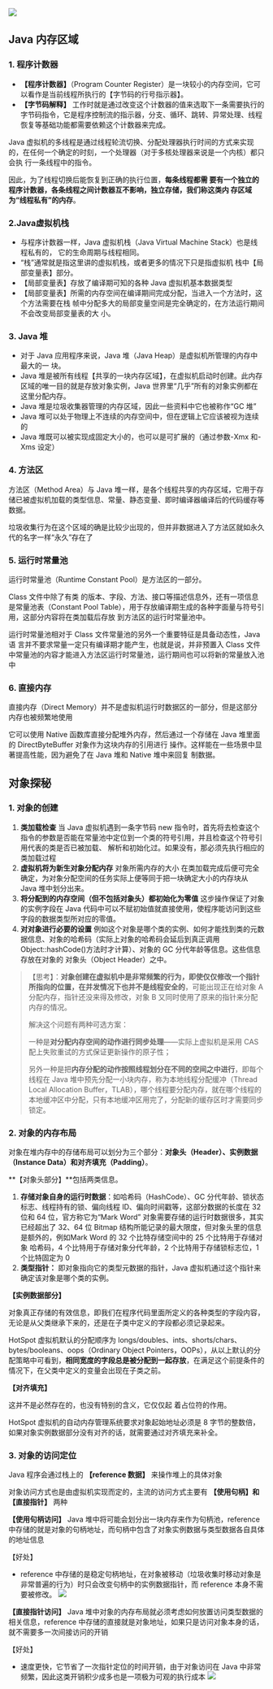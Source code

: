 ![](http://douyin.cfddfc.online/myPicture/20240609102704.png)
## Java 内存区域
### 1. 程序计数器
- **【程序计数器】**（Program Counter Register）是一块较小的内存空间，它可以看作是当前线程所执行的【字节码的行号指示器】。
-  **【字节码解释】** 工作时就是通过改变这个计数器的值来选取下一条需要执行的字节码指令，它是程序控制流的指示器，分支、循环、跳转、异常处理、线程恢复等基础功能都需要依赖这个计数器来完成。 

 Java 虚拟机的多线程是通过线程轮流切换、分配处理器执行时间的方式来实现的，在任何一个确定的时刻，一个处理器（对于多核处理器来说是一个内核）都只会执 行一条线程中的指令。
 
 因此，为了线程切换后能恢复到正确的执行位置，**每条线程都需 要有一个独立的程序计数器，各条线程之间计数器互不影响，独立存储，我们称这类内 存区域为“线程私有”的内存**。 

### 2.Java虚拟机栈
- 与程序计数器一样，Java 虚拟机栈（Java Virtual Machine Stack）也是线程私有的， 它的生命周期与线程相同。
- “栈”通常就是指这里讲的虚拟机栈，或者更多的情况下只是指虚拟机 栈中【局部变量表】部分。 
- 【局部变量表】存放了编译期可知的各种 Java 虚拟机基本数据类型
- 【局部变量表】所需的内存空间在编译期间完成分配，当进入一个方法时，这个方法需要在栈 帧中分配多大的局部变量空间是完全确定的，在方法运行期间不会改变局部变量表的大 小。
### 3. Java 堆 
- 对于 Java 应用程序来说，Java 堆（Java Heap）是虚拟机所管理的内存中最大的一 块。
- Java 堆是被所有线程【共享的一块内存区域】，在虚拟机启动时创建。此内存区域的唯一目的就是存放对象实例，Java 世界里“几乎”所有的对象实例都在这里分配内存。
- Java 堆是垃圾收集器管理的内存区域，因此一些资料中它也被称作“GC 堆”
- Java 堆可以处于物理上不连续的内存空间中，但在逻辑上它应该被视为连续的
- Java 堆既可以被实现成固定大小的，也可以是可扩展的（通过参数-Xmx 和-Xms 设定）
### 4. 方法区 
方法区（Method Area）与 Java 堆一样，是各个线程共享的内存区域，它用于存储已被虚拟机加载的类型信息、常量、静态变量、即时编译器编译后的代码缓存等数据。

垃圾收集行为在这个区域的确是比较少出现的，但并非数据进入了方法区就如永久代的名字一样“永久”存在了
### 5. 运行时常量池 
运行时常量池（Runtime Constant Pool）是方法区的一部分。

Class 文件中除了有类 的版本、字段、方法、接口等描述信息外，还有一项信息是常量池表（Constant Pool Table），用于存放编译期生成的各种字面量与符号引用，这部分内容将在类加载后存放 到方法区的运行时常量池中。 

运行时常量池相对于 Class 文件常量池的另外一个重要特征是具备动态性，Java 语 言并不要求常量一定只有编译期才能产生，也就是说，并非预置入 Class 文件中常量池的内容才能进入方法区运行时常量池，运行期间也可以将新的常量放入池中
### 6. 直接内存
直接内存（Direct Memory）并不是虚拟机运行时数据区的一部分，但是这部分内存也被频繁地使用


它可以使用 Native 函数库直接分配堆外内存，然后通过一个存储在 Java 堆里面的 DirectByteBuffer 对象作为这块内存的引用进行 操作。这样能在一些场景中显著提高性能，因为避免了在 Java 堆和 Native 堆中来回复 制数据。 
## 对象探秘
### 1. 对象的创建 
1. **类加载检查**
	当 Java 虚拟机遇到一条字节码 new 指令时，首先将去检查这个指令的参数是否能在常量池中定位到一个类的符号引用，并且检查这个符号引用代表的类是否已被加载、 解析和初始化过。如果没有，那必须先执行相应的类加载过程
2. **虚拟机将为新生对象分配内存**
	对象所需内存的大小 在类加载完成后便可完全确定，为对象分配空间的任务实际上便等同于把一块确定大小的内存块从 Java 堆中划分出来。
3. **将分配到的内存空间（但不包括对象头）都初始化为零值**
	这步操作保证了对象的实例字段在 Java 代码中可以不赋初始值就直接使用，使程序能访问到这些字段的数据类型所对应的零值。 
4. **对对象进行必要的设置**
	例如这个对象是哪个类的实例、如何才能找到类的元数据信息、对象的哈希码（实际上对象的哈希码会延后到真正调用 Object::hashCode()方法时才计算）、对象的 GC 分代年龄等信息。这些信息存放在对象的 对象头（Object Header）之中。
   
> 【思考】：**对象创建在虚拟机中是非常频繁的行为，即使仅仅修改一个指针所指向的位置，在并发情况下也并不是线程安全的**，可能出现正在给对象 A 分配内存，指针还没来得及修改，对象 B 又同时使用了原来的指针来分配内存的情况。
> 
> 解决这个问题有两种可选方案：
> 
> 一种是**对分配内存空间的动作进行同步处理**——实际上虚拟机是采用 CAS 配上失败重试的方式保证更新操作的原子性；
> 
> 另外一种是把**内存分配的动作按照线程划分在不同的空间之中进行**，即每个线程在 Java 堆中预先分配一小块内存，称为本地线程分配缓冲（Thread Local Allocation Buffer，TLAB），哪个线程要分配内存，就在哪个线程的本地缓冲区中分配，只有本地缓冲区用完了，分配新的缓存区时才需要同步锁定。

### 2. 对象的内存布局 
对象在堆内存中的存储布局可以划分为三个部分：**对象头（Header）、实例数据（Instance Data）和对齐填充（Padding）**。 

**【对象头部分】**包括两类信息。

1) **存储对象自身的运行时数据**：如哈希码（HashCode）、GC 分代年龄、锁状态标志、线程持有的锁、偏向线程 ID、偏向时间戳等，这部分数据的长度在 32 位和 64 位，官方称它为“Mark Word”
	对象需要存储的运行时数据很多，其实已经超出了 32、64 位 Bitmap 结构所能记录的最大限度，但对象头里的信息是额外的，例如Mark Word 的 32 个比特存储空间中的 25 个比特用于存储对象 哈希码，4 个比特用于存储对象分代年龄，2 个比特用于存储锁标志位，1 个比特固定为 0
2) **类型指针：** 即对象指向它的类型元数据的指针，Java 虚拟机通过这个指针来确定该对象是哪个类的实例。

**【实例数据部分】**

对象真正存储的有效信息，即我们在程序代码里面所定义的各种类型的字段内容，无论是从父类继承下来的，还是在子类中定义的字段都必须记录起来。

HotSpot 虚拟机默认的分配顺序为 longs/doubles、ints、shorts/chars、bytes/booleans、oops（Ordinary Object Pointers，OOPs），从以上默认的分配策略中可看到，**相同宽度的字段总是被分配到一起存放**，在满足这个前提条件的情况下，在父类中定义的变量会出现在子类之前。

**【对齐填充】**

这并不是必然存在的，也没有特别的含义，它仅仅起 着占位符的作用。

HotSpot 虚拟机的自动内存管理系统要求对象起始地址必须是 8 字节的整数倍，如果对象实例数据部分没有对齐的话，就需要通过对齐填充来补全。 

### 3.  对象的访问定位 
 Java 程序会通过栈上的 **【reference 数据】** 来操作堆上的具体对象

对象访问方式也是由虚拟机实现而定的，主流的访问方式主要有 **【使用句柄】和【直接指针】** 两种

**【使用句柄访问】**
Java 堆中将可能会划分出一块内存来作为句柄池，reference 中存储的就是对象的句柄地址，而句柄中包含了对象实例数据与类型数据各自具体的地址信息

【好处】
- reference 中存储的是稳定句柄地址，在对象被移动（垃圾收集时移动对象是非常普遍的行为）时只会改变句柄中的实例数据指针，而 reference 本身不需要被修改。 
![](http://douyin.cfddfc.online/myPicture/20240609113321.png)

**【直接指针访问】**
Java 堆中对象的内存布局就必须考虑如何放置访问类型数据的相关信息，reference 中存储的直接就是对象地址，如果只是访问对象本身的话，就不需要多一次间接访问的开销

【好处】
- 速度更快，它节省了一次指针定位的时间开销，由于对象访问在 Java 中非常频繁，因此这类开销积少成多也是一项极为可观的执行成本
![](http://douyin.cfddfc.online/myPicture/20240609113413.png)